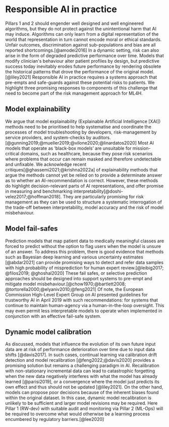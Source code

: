 # Responsible AI in practice
Pillars 1 and  2 should engender well designed and well engineered algorithms, but they do not protect against the unintentional harm that AI may induce. Algorithms can only learn from a digital representation of the world that representation in turn cannot encode moral or ethical standards. Unfair outcomes, discrimination against sub-populations and bias are all reported shortcomings.[@amodei2016]  In a dynamic setting, risk can also arise in the form of degraded predictive performance over time. Models that modify clinician's behaviour alter patient profiles by design, but predictive success today inevitably erodes future performance by rendering obsolete the historical patterns that drove the performance of the original model.[@liley2021] Responsible AI in practice requires a systems approach that pre-empts and safe-guards against these potential risks to patients. We highlight three promising responses to components of this challenge that need to become part of the risk management approach for ML4H.

## Model explainability
We argue that model explainability (Explainable Artificial Intelligence [XAI]) methods need to be prioritised to help systematise and coordinate the processes of model troubleshooting by developers, risk-management by service providers, and system-checks by auditors.[@gunning2019;@mueller2019;@vilone2020;@linardatos2020] Most AI models that operate as ‘black-box models’ are unsuitable for mission-critical domains, such as healthcare, because they pose risk scenarios where problems that occur can remain masked and therefore undetectable and unfixable. We acknowledge recent critiques[@ghassemi2021;@krishna2022a] of explainability methods that argue the methods cannot yet be relied on to provide a determinate answer as to whether an AI-recommendation is correct. However, these methods do highlight decision-relevant parts of AI representations, and offer promise in measuring and benchmarking interpretability[@doshi-velez2017;@hoffman2018]. They are particularly promising for risk management as they can be used to structure a systematic interrogation of the trade-off between interpretability, model accuracy and the risk of model misbehaviour.

## Model fail-safes
Prediction models that map patient data to medically meaningful classes are forced to predict without the option to flag users when the model is unsure of an answer. To address this problem, there is good evidence that methods such as Bayesian deep learning and various uncertainty estimates [@abdar2021] can provide promising ways to detect and refer data samples with high probability of misprediction for human expert review.[@leibig2017; @filos2019; @ghoshal2020] These fail safes, or selective prediction approaches should be designed into support systems to pre-empt and mitigate model misbehaviour.[@chow1970;@bartlett2008; @tortorella2000;@elyaniv2010;@feng2021] Of note, the European Commission High-Level Expert Group on AI presented guidelines for trustworthy AI in April 2019 with such recommendations: for systems that continue to maintain human-agency via a human-in-the-loop oversight. This may even permit less interpretable models to operate when implemented in conjunction with an effective fail-safe system.

## Dynamic model calibration
As discussed, models that influence the evolution of its own future input data are at risk of performance deterioration over time due to input data shifts [@davis2017]. In such cases, continual learning via calibration drift detection and model recalibration [@feng2022;@davis2020] provides a promising solution but remains a challenging paradigm in AI. Recalibration with non-stationary incremental data can lead to catastrophic forgetting when the new data negatively interferes with what the model has already learned [@parisi2019], or a convergence where the model just predicts its own effect and thus should not be updated [@liley2021]. On the other hand, models can propose poor decisions because of the inherent biases found within the original dataset. In this case, dynamic model recalibration is unlikely to be sufficient and larger model revisions may be required. Here Pillar 1 (RW-dev) with suitable audit and monitoring via Pillar 2 (ML-Ops) will be required to overcome what would otherwise be a learning process encumbered by regulatory barriers.[@lee2020] 
